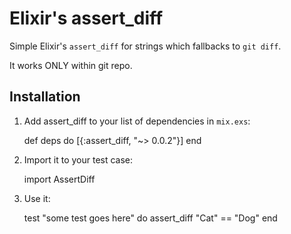 # Elixir's assert_diff

Simple Elixir's `assert_diff` for strings which fallbacks to `git diff`.

It works ONLY within git repo.

## Installation

  1. Add assert_diff to your list of dependencies in `mix.exs`:

        def deps do
          [{:assert_diff, "~> 0.0.2"}]
        end

  2. Import it to your test case:

        import AssertDiff

  3. Use it:

        test "some test goes here" do
          assert_diff "Cat" == "Dog"
        end
